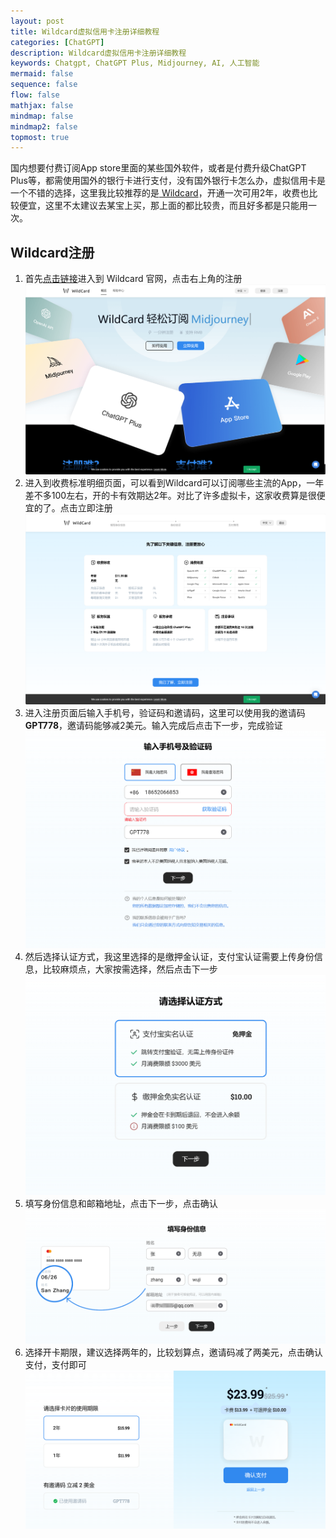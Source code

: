 ```yaml
---
layout: post
title: Wildcard虚拟信用卡注册详细教程
categories: [ChatGPT]
description: Wildcard虚拟信用卡注册详细教程
keywords: Chatgpt, ChatGPT Plus, Midjourney, AI, 人工智能
mermaid: false
sequence: false
flow: false
mathjax: false
mindmap: false
mindmap2: false
topmost: true
---
```

国内想要付费订阅App store里面的某些国外软件，或者是付费升级ChatGPT Plus等，都需使用国外的银行卡进行支付，没有国外银行卡怎么办，虚拟信用卡是一个不错的选择，这里我比较推荐的是[ Wildcard](https://bewildcard.com/i/GPT778)，开通一次可用2年，收费也比较便宜，这里不太建议去某宝上买，那上面的都比较贵，而且好多都是只能用一次。

## Wildcard注册
1. 首先[点击链接](https://bewildcard.com/i/GPT778)进入到 Wildcard 官网，点击右上角的注册
![alt text](/images/2023-03-02-bewildcard-sign-up/image.png)
2. 进入到收费标准明细页面，可以看到Wildcard可以订阅哪些主流的App，一年差不多100左右，开的卡有效期达2年。对比了许多虚拟卡，这家收费算是很便宜的了。点击立即注册
![alt text](/images/2023-03-02-bewildcard-sign-up/image-1.png)
3. 进入注册页面后输入手机号，验证码和邀请码，这里可以使用我的邀请码 **GPT778**，邀请码能够减2美元。输入完成后点击下一步，完成验证
![alt text](/images/2023-03-02-bewildcard-sign-up/image-2.png)
4. 然后选择认证方式，我这里选择的是缴押金认证，支付宝认证需要上传身份信息，比较麻烦点，大家按需选择，然后点击下一步
![alt text](/images/2023-03-02-bewildcard-sign-up/image-3.png)
5. 填写身份信息和邮箱地址，点击下一步，点击确认
![alt text](/images/2023-03-02-bewildcard-sign-up/image-4.png)
6. 选择开卡期限，建议选择两年的，比较划算点，邀请码减了两美元，点击确认支付，支付即可
![alt text](/images/2023-03-02-bewildcard-sign-up/image-5.png)